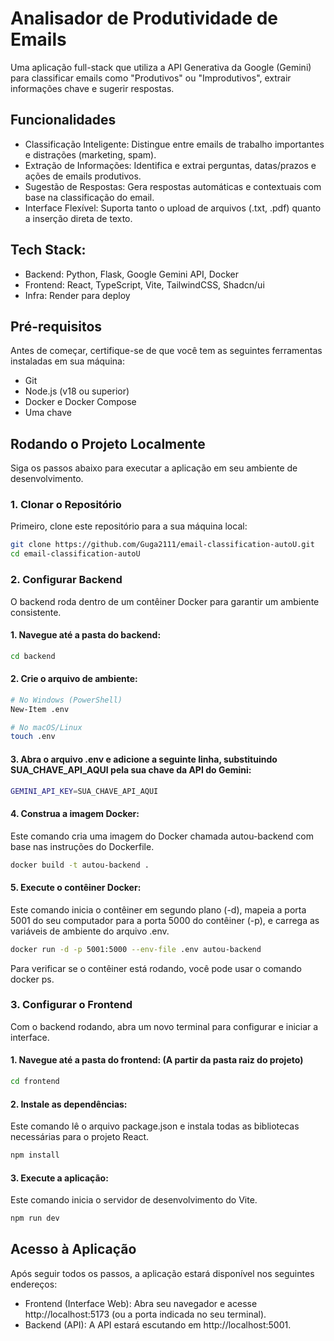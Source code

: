 # Analisador de Produtividade de Emails
Uma aplicação full-stack que utiliza a API Generativa da Google (Gemini) para classificar emails como "Produtivos" ou "Improdutivos", extrair informações chave e sugerir respostas.

## Funcionalidades
* Classificação Inteligente: Distingue entre emails de trabalho importantes e distrações (marketing, spam).
* Extração de Informações: Identifica e extrai perguntas, datas/prazos e ações de emails produtivos.
* Sugestão de Respostas: Gera respostas automáticas e contextuais com base na classificação do email.
* Interface Flexível: Suporta tanto o upload de arquivos (.txt, .pdf) quanto a inserção direta de texto.

## Tech Stack:
* Backend: Python, Flask, Google Gemini API, Docker
* Frontend: React, TypeScript, Vite, TailwindCSS, Shadcn/ui
* Infra: Render para deploy

## Pré-requisitos
Antes de começar, certifique-se de que você tem as seguintes ferramentas instaladas em sua máquina:
* Git
* Node.js (v18 ou superior)
* Docker e Docker Compose
* Uma chave

## Rodando o Projeto Localmente
Siga os passos abaixo para executar a aplicação em seu ambiente de desenvolvimento.

### 1. Clonar o Repositório
Primeiro, clone este repositório para a sua máquina local:
```bash
git clone https://github.com/Guga2111/email-classification-autoU.git
cd email-classification-autoU
```

### 2. Configurar Backend
O backend roda dentro de um contêiner Docker para garantir um ambiente consistente.

#### 1. Navegue até a pasta do backend:
```bash
cd backend
```

#### 2. Crie o arquivo de ambiente:
```bash
# No Windows (PowerShell)
New-Item .env

# No macOS/Linux
touch .env
```

#### 3. Abra o arquivo .env e adicione a seguinte linha, substituindo SUA_CHAVE_API_AQUI pela sua chave da API do Gemini:
```bash
GEMINI_API_KEY=SUA_CHAVE_API_AQUI
```

#### 4. Construa a imagem Docker:
Este comando cria uma imagem do Docker chamada autou-backend com base nas instruções do Dockerfile.
```bash
docker build -t autou-backend .
```

#### 5. Execute o contêiner Docker:
Este comando inicia o contêiner em segundo plano (-d), mapeia a porta 5001 do seu computador para a porta 5000 do contêiner (-p), e carrega as variáveis de ambiente do arquivo .env.

```bash
docker run -d -p 5001:5000 --env-file .env autou-backend
```
Para verificar se o contêiner está rodando, você pode usar o comando docker ps.

### 3. Configurar o Frontend
Com o backend rodando, abra um novo terminal para configurar e iniciar a interface.

#### 1. Navegue até a pasta do frontend: (A partir da pasta raiz do projeto)
```bash
cd frontend
```

#### 2. Instale as dependências:
Este comando lê o arquivo package.json e instala todas as bibliotecas necessárias para o projeto React.
```bash
npm install
```

#### 3. Execute a aplicação:
Este comando inicia o servidor de desenvolvimento do Vite.
```bash
npm run dev
```

## Acesso à Aplicação
Após seguir todos os passos, a aplicação estará disponível nos seguintes endereços:
* Frontend (Interface Web): Abra seu navegador e acesse http://localhost:5173 (ou a porta indicada no seu terminal).
* Backend (API): A API estará escutando em http://localhost:5001.
